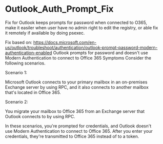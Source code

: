 # Outlook_Auth_Prompt_Fix
Fix for Outlook keeps prompts for password when connected to O365, make it easiler when user have no admin right to edit the registry, or able fix it remotely if available by doing psexec.

Fix based on: https://docs.microsoft.com/en-us/outlook/troubleshoot/authentication/outlook-prompt-password-modern-authentication-enabled
Outlook prompts for password and doesn't use Modern Authentication to connect to Office 365
Symptoms
Consider the following scenarios.

Scenario 1:

Microsoft Outlook connects to your primary mailbox in an on-premises Exchange server by using RPC, and it also connects to another mailbox that's located in Office 365.

Scenario 2:

You migrate your mailbox to Office 365 from an Exchange server that Outlook connects to by using RPC.

In these scenarios, you're prompted for credentials, and Outlook doesn't use Modern Authentication to connect to Office 365. After you enter your credentials, they're transmitted to Office 365 instead of to a token.
